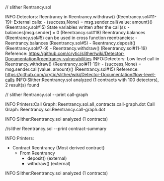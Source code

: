 // slither Rentrancy.sol

INFO:Detectors:
Reentrancy in Reentrancy.withdraw() (Reentrancy.sol#11-19):
        External calls:
        - (success,None) = msg.sender.call{value: amount}() (Reentrancy.sol#15)
        State variables written after the call(s):
        - balances[msg.sender] = 0 (Reentrancy.sol#18)
        Reentrancy.balances (Reentrancy.sol#5) can be used in cross function reentrancies:
        - Reentrancy.balances (Reentrancy.sol#5)
        - Reentrancy.deposit() (Reentrancy.sol#7-9)
        - Reentrancy.withdraw() (Reentrancy.sol#11-19)
Reference: https://github.com/crytic/slither/wiki/Detector-Documentation#reentrancy-vulnerabilities
INFO:Detectors:
Low level call in Reentrancy.withdraw() (Reentrancy.sol#11-19):
        - (success,None) = msg.sender.call{value: amount}() (Reentrancy.sol#15)
Reference: https://github.com/crytic/slither/wiki/Detector-Documentation#low-level-calls
INFO:Slither:Reentrancy.sol analyzed (1 contracts with 100 detectors), 2 result(s) found

// slither Rentrancy.sol --print call-graph

INFO:Printers:Call Graph: Reentrancy.sol.all_contracts.call-graph.dot
Call Graph: Reentrancy.sol.Reentrancy.call-graph.dot

INFO:Slither:Reentrancy.sol analyzed (1 contracts)

//slither Reentrancy.sol --print contract-summary

INFO:Printers:
+ Contract Reentrancy (Most derived contract)
  - From Reentrancy
    - deposit() (external)
    - withdraw() (external)

INFO:Slither:Reentrancy.sol analyzed (1 contracts)


